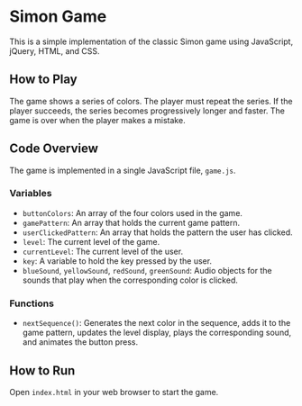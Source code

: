 # Simon Game

This is a simple implementation of the classic Simon game using JavaScript, jQuery, HTML, and CSS.

## How to Play

The game shows a series of colors. The player must repeat the series. If the player succeeds, the series becomes progressively longer and faster. The game is over when the player makes a mistake.

## Code Overview

The game is implemented in a single JavaScript file, `game.js`.

### Variables

- `buttonColors`: An array of the four colors used in the game.
- `gamePattern`: An array that holds the current game pattern.
- `userClickedPattern`: An array that holds the pattern the user has clicked.
- `level`: The current level of the game.
- `currentLevel`: The current level of the user.
- `key`: A variable to hold the key pressed by the user.
- `blueSound`, `yellowSound`, `redSound`, `greenSound`: Audio objects for the sounds that play when the corresponding color is clicked.

### Functions

- `nextSequence()`: Generates the next color in the sequence, adds it to the game pattern, updates the level display, plays the corresponding sound, and animates the button press.

## How to Run

Open `index.html` in your web browser to start the game.

